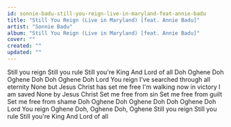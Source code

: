 ```yaml
---
id: sonnie-badu-still-you-reign-live-in-maryland-feat-annie-badu
title: "Still You Reign (Live in Maryland) [feat. Annie Badu]"
artist: "Sonnie Badu"
album: "Still You Reign (Live in Maryland) [feat. Annie Badu]"
cover: ""
created: ""
updated: ""
---
```


Still you reign
Still you rule
Still you're King
And Lord of all
Doh Oghene Doh
Oghene Doh
Doh Oghene Doh
Lord You reign
I've searched through all eternity
None but Jesus Christ has set me free
I'm walking now in victory
I am saved
None by Jesus Christ
Set me free from sin
Set me free from guilt
Set me free from shame
Doh Oghene Doh
Oghene Doh
Doh Oghene Doh
Lord You reign
Oghene Doh, Oghene Doh, Oghene
Still you reign
Still you rule
Still you're King
And Lord of all